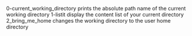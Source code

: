 0-current_working_directory prints the absolute path name of the current working directory
1-listit display the content list of your current directory
2_bring_me_home changes the working directory to the user home directory
